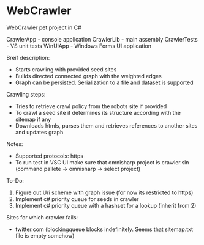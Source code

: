 # WebCrawler

WebCrawler pet project in C#


CrawlerApp - console application
CrawlerLib - main assembly
CrawlerTests - VS unit tests
WinUiApp - Windows Forms UI application


Breif description:
- Starts crawling with provided seed sites
- Builds directed connected graph with the weighted edges
- Graph can be persisted. Serialization to a file and dataset is supported


Crawling steps:
- Tries to retrieve crawl policy from the robots site if provided
- To crawl a seed site it determines its structure according with the sitemap if any
- Downloads htmls, parses them and retrieves references to another sites and updates graph

Notes:
 - Supported protocols: https
 - To run test in VSC UI make sure that omnisharp project is crawler.sln 
   (command pallete -> omnisharp -> select project)

To-Do:
 1) Figure out Uri scheme with graph issue (for now its restricted to https)
 2) Implement c# priority queue for seeds in crawler
 3) Implement c# priority queue with a hashset for a lookup (inherit from 2)

Sites for which crawler fails:
 - twitter.com (blockingqueue blocks indefinitely. Seems that 
   sitemap.txt file is empty somehow)
